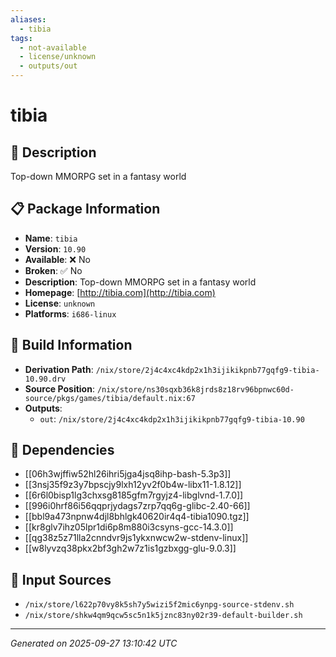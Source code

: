 ```yaml
---
aliases:
  - tibia
tags:
  - not-available
  - license/unknown
  - outputs/out
---
```


# tibia

## 📝 Description

Top-down MMORPG set in a fantasy world

## 📋 Package Information

- **Name**: `tibia`
- **Version**: `10.90`
- **Available**: ❌ No
- **Broken**: ✅ No
- **Description**: Top-down MMORPG set in a fantasy world
- **Homepage**: [http://tibia.com](http://tibia.com)
- **License**: `unknown`
- **Platforms**: `i686-linux`

## 🔧 Build Information

- **Derivation Path**: `/nix/store/2j4c4xc4kdp2x1h3ijikikpnb77gqfg9-tibia-10.90.drv`
- **Source Position**: `/nix/store/ns30sqxb36k8jrds8z18rv96bpnwc60d-source/pkgs/games/tibia/default.nix:67`
- **Outputs**:
  - `out`:  `/nix/store/2j4c4xc4kdp2x1h3ijikikpnb77gqfg9-tibia-10.90`

## 🔗 Dependencies

- [[06h3wjffiw52hl26ihri5jga4jsq8ihp-bash-5.3p3]]
- [[3nsj35f9z3y7bpscjy9lxh12yv2f0b4w-libx11-1.8.12]]
- [[6r6l0bisp1lg3chxsg8185gfm7rgyjz4-libglvnd-1.7.0]]
- [[996i0hrf86i56qqprjydags7zrp7qq6g-glibc-2.40-66]]
- [[bbl9a473npnw4djl8bhlgk40620ir4q4-tibia1090.tgz]]
- [[kr8glv7ihz05lpr1di6p8m880i3csyns-gcc-14.3.0]]
- [[qg38z5z71lla2cnndvr9js1ykxnwcw2w-stdenv-linux]]
- [[w8lyvzq38pkx2bf3gh2w7z1is1gzbxgg-glu-9.0.3]]

## 📁 Input Sources

- `/nix/store/l622p70vy8k5sh7y5wizi5f2mic6ynpg-source-stdenv.sh`
- `/nix/store/shkw4qm9qcw5sc5n1k5jznc83ny02r39-default-builder.sh`

---
*Generated on 2025-09-27 13:10:42 UTC*
